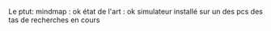 Le ptut:
mindmap : ok
état de l'art : ok 
simulateur installé sur un des pcs
des tas de recherches en cours
